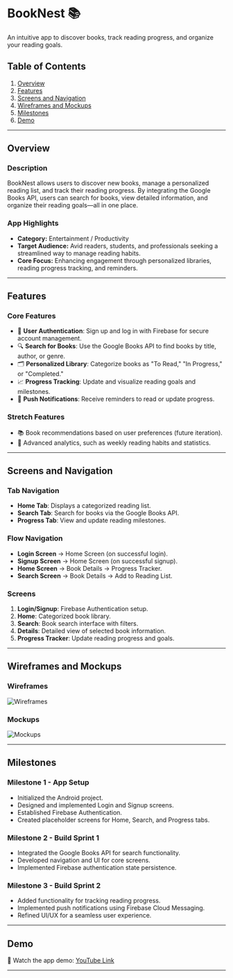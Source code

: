 # **BookNest** 📚  
An intuitive app to discover books, track reading progress, and organize your reading goals.

## **Table of Contents**
1. [Overview](#overview)
2. [Features](#features)
3. [Screens and Navigation](#screens-and-navigation)
4. [Wireframes and Mockups](#wireframes-and-mockups)
5. [Milestones](#milestones)
6. [Demo](#demo)

---

## **Overview**
### **Description**  
BookNest allows users to discover new books, manage a personalized reading list, and track their reading progress. By integrating the Google Books API, users can search for books, view detailed information, and organize their reading goals—all in one place.

### **App Highlights**
- **Category:** Entertainment / Productivity  
- **Target Audience:** Avid readers, students, and professionals seeking a streamlined way to manage reading habits.  
- **Core Focus:** Enhancing engagement through personalized libraries, reading progress tracking, and reminders.

---

## **Features**
### **Core Features**
- 🔐 **User Authentication**: Sign up and log in with Firebase for secure account management.  
- 🔍 **Search for Books**: Use the Google Books API to find books by title, author, or genre.  
- 🗂 **Personalized Library**: Categorize books as "To Read," "In Progress," or "Completed."  
- 📈 **Progress Tracking**: Update and visualize reading goals and milestones.  
- 🔔 **Push Notifications**: Receive reminders to read or update progress.

### **Stretch Features**
- 📚 Book recommendations based on user preferences (future iteration).  
- 🎯 Advanced analytics, such as weekly reading habits and statistics.  

---

## **Screens and Navigation**
### **Tab Navigation**
- **Home Tab**: Displays a categorized reading list.  
- **Search Tab**: Search for books via the Google Books API.  
- **Progress Tab**: View and update reading milestones.

### **Flow Navigation**
- **Login Screen** → Home Screen (on successful login).  
- **Signup Screen** → Home Screen (on successful signup).  
- **Home Screen** → Book Details → Progress Tracker.  
- **Search Screen** → Book Details → Add to Reading List.  

### **Screens**
1. **Login/Signup**: Firebase Authentication setup.  
2. **Home**: Categorized book library.  
3. **Search**: Book search interface with filters.  
4. **Details**: Detailed view of selected book information.  
5. **Progress Tracker**: Update reading progress and goals.

---

## **Wireframes and Mockups**
### **Wireframes**
![Wireframes](https://github.com/user-attachments/assets/9ead93db-e5c0-41e6-8d01-267e5a32db49)

### **Mockups**
![Mockups](https://github.com/user-attachments/assets/f47ddd0a-872e-46ac-a64e-9721ce45fcae)

---

## **Milestones**
### **Milestone 1 - App Setup**
- Initialized the Android project.  
- Designed and implemented Login and Signup screens.  
- Established Firebase Authentication.  
- Created placeholder screens for Home, Search, and Progress tabs.

### **Milestone 2 - Build Sprint 1**
- Integrated the Google Books API for search functionality.  
- Developed navigation and UI for core screens.  
- Implemented Firebase authentication state persistence.

### **Milestone 3 - Build Sprint 2**
- Added functionality for tracking reading progress.  
- Implemented push notifications using Firebase Cloud Messaging.  
- Refined UI/UX for a seamless user experience.

---

## **Demo**
🎥 Watch the app demo: [YouTube Link](https://www.youtube.com/watch?v=5bfq0tvTibM)

---
